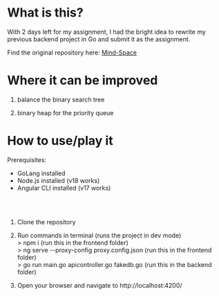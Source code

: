 # What is this?
With 2 days left for my assignment, I had the bright idea to rewrite my previous backend project in Go and submit it as the assignment. 

Find the original repository here: [Mind-Space](https://github.com/icecreampoop/Mind-Space)

# Where it can be improved
1. balance the binary search tree

2. binary heap for the priority queue

# How to use/play it
Prerequisites:
- GoLang installed
- Node.js installed (v18 works)
- Angular CLI installed (v17 works)
<br>
<br>

1) Clone the repository

2) Run commands in terminal (runs the project in dev mode)<br>
\> npm i (run this in the frontend folder)<br>
\> ng serve --proxy-config proxy.config.json (run this in the frontend folder)<br>
\> go run main.go apicontroller.go fakedb.go (run this in the backend folder)<br>

3) Open your browser and navigate to http://localhost:4200/
